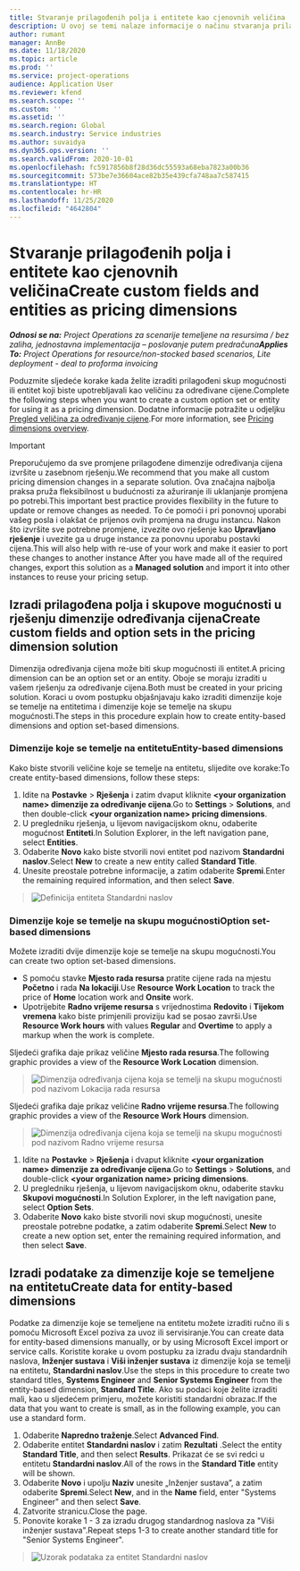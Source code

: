 ```yaml
---
title: Stvaranje prilagođenih polja i entitete kao cjenovnih veličina
description: U ovoj se temi nalaze informacije o načinu stvaranja prilagođenih skupova mogućnosti ili entiteta.
author: rumant
manager: AnnBe
ms.date: 11/18/2020
ms.topic: article
ms.prod: ''
ms.service: project-operations
audience: Application User
ms.reviewer: kfend
ms.search.scope: ''
ms.custom: ''
ms.assetid: ''
ms.search.region: Global
ms.search.industry: Service industries
ms.author: suvaidya
ms.dyn365.ops.version: ''
ms.search.validFrom: 2020-10-01
ms.openlocfilehash: fc5917856b8f28d36dc55593a68eba7823a00b36
ms.sourcegitcommit: 573be7e36604ace82b35e439cfa748aa7c587415
ms.translationtype: HT
ms.contentlocale: hr-HR
ms.lasthandoff: 11/25/2020
ms.locfileid: "4642804"
---
```

# <a name="create-custom-fields-and-entities-as-pricing-dimensions"></a><span data-ttu-id="8e05e-103">Stvaranje prilagođenih polja i entitete kao cjenovnih veličina</span><span class="sxs-lookup"><span data-stu-id="8e05e-103">Create custom fields and entities as pricing dimensions</span></span>

<span data-ttu-id="8e05e-104">_**Odnosi se na:** Project Operations za scenarije temeljene na resursima / bez zaliha, jednostavna implementacija – poslovanje putem predračuna_</span><span class="sxs-lookup"><span data-stu-id="8e05e-104">_**Applies To:** Project Operations for resource/non-stocked based scenarios, Lite deployment - deal to proforma invoicing_</span></span>

<span data-ttu-id="8e05e-105">Poduzmite sljedeće korake kada želite izraditi prilagođeni skup mogućnosti ili entitet koji biste upotrebljavali kao veličinu za određivane cijene.</span><span class="sxs-lookup"><span data-stu-id="8e05e-105">Complete the following steps when you want to create a custom option set or entity for using it as a pricing dimension.</span></span> <span data-ttu-id="8e05e-106">Dodatne informacije potražite u odjeljku [Pregled veličina za određivanje cijene](pricing-dimensions-overview.md).</span><span class="sxs-lookup"><span data-stu-id="8e05e-106">For more information, see [Pricing dimensions overview](pricing-dimensions-overview.md).</span></span>  

> [!IMPORTANT]
> <span data-ttu-id="8e05e-107">Preporučujemo da sve promjene prilagođene dimenzije određivanja cijena izvršite u zasebnom rješenju.</span><span class="sxs-lookup"><span data-stu-id="8e05e-107">We recommend that you make all custom pricing dimension changes in a separate solution.</span></span> <span data-ttu-id="8e05e-108">Ova značajna najbolja praksa pruža fleksibilnost u budućnosti za ažuriranje ili uklanjanje promjena po potrebi.</span><span class="sxs-lookup"><span data-stu-id="8e05e-108">This important best practice provides flexibility in the future to update or remove changes as needed.</span></span> <span data-ttu-id="8e05e-109">To će pomoći i pri ponovnoj uporabi vašeg posla i olakšat će prijenos ovih promjena na drugu instancu. Nakon što izvršite sve potrebne promjene, izvezite ovo rješenje kao **Upravljano rješenje** i uvezite ga u druge instance za ponovnu uporabu postavki cijena.</span><span class="sxs-lookup"><span data-stu-id="8e05e-109">This will also help with re-use of your work and make it easier to port these changes to another instance After you have made all of the required changes, export this solution as a **Managed solution** and import it into other instances to reuse your pricing setup.</span></span>

  
## <a name="create-custom-fields-and-option-sets-in-the-pricing-dimension-solution"></a><span data-ttu-id="8e05e-110">Izradi prilagođena polja i skupove mogućnosti u rješenju dimenzije određivanja cijena</span><span class="sxs-lookup"><span data-stu-id="8e05e-110">Create custom fields and option sets in the pricing dimension solution</span></span>

<span data-ttu-id="8e05e-111">Dimenzija određivanja cijena može biti skup mogućnosti ili entitet.</span><span class="sxs-lookup"><span data-stu-id="8e05e-111">A pricing dimension can be an option set or an entity.</span></span> <span data-ttu-id="8e05e-112">Oboje se moraju izraditi u vašem rješenju za određivanje cijena.</span><span class="sxs-lookup"><span data-stu-id="8e05e-112">Both must be created in your pricing solution.</span></span> <span data-ttu-id="8e05e-113">Koraci u ovom postupku objašnjavaju kako izraditi dimenzije koje se temelje na entitetima i dimenzije koje se temelje na skupu mogućnosti.</span><span class="sxs-lookup"><span data-stu-id="8e05e-113">The steps in this procedure explain how to create entity-based dimensions and option set-based dimensions.</span></span>

### <a name="entity-based-dimensions"></a><span data-ttu-id="8e05e-114">Dimenzije koje se temelje na entitetu</span><span class="sxs-lookup"><span data-stu-id="8e05e-114">Entity-based dimensions</span></span>
<span data-ttu-id="8e05e-115">Kako biste stvorili veličine koje se temelje na entitetu, slijedite ove korake:</span><span class="sxs-lookup"><span data-stu-id="8e05e-115">To create entity-based dimensions, follow these steps:</span></span>

1. <span data-ttu-id="8e05e-116">Idite na **Postavke** > **Rješenja** i zatim dvaput kliknite **\<your organization name> dimenzije za određivanje cijena**.</span><span class="sxs-lookup"><span data-stu-id="8e05e-116">Go to **Settings** > **Solutions**, and then double-click **\<your organization name> pricing dimensions**.</span></span>
2. <span data-ttu-id="8e05e-117">U pregledniku rješenja, u lijevom navigacijskom oknu, odaberite mogućnost **Entiteti**.</span><span class="sxs-lookup"><span data-stu-id="8e05e-117">In Solution Explorer, in the left navigation pane, select **Entities**.</span></span>
3. <span data-ttu-id="8e05e-118">Odaberite **Novo** kako biste stvorili novi entitet pod nazivom **Standardni naslov**.</span><span class="sxs-lookup"><span data-stu-id="8e05e-118">Select **New** to create a new entity called **Standard Title**.</span></span> 
4. <span data-ttu-id="8e05e-119">Unesite preostale potrebne informacije, a zatim odaberite **Spremi**.</span><span class="sxs-lookup"><span data-stu-id="8e05e-119">Enter the remaining required information, and then select **Save**.</span></span>

> ![Definicija entiteta Standardni naslov](media/Standard-Title-entity-definition.png)

### <a name="option-set-based-dimensions"></a><span data-ttu-id="8e05e-121">Dimenzije koje se temelje na skupu mogućnosti</span><span class="sxs-lookup"><span data-stu-id="8e05e-121">Option set-based dimensions</span></span> 
<span data-ttu-id="8e05e-122">Možete izraditi dvije dimenzije koje se temelje na skupu mogućnosti.</span><span class="sxs-lookup"><span data-stu-id="8e05e-122">You can create two option set-based dimensions.</span></span> 

- <span data-ttu-id="8e05e-123">S pomoću stavke **Mjesto rada resursa** pratite cijene rada na mjestu **Početno** i rada **Na lokaciji**.</span><span class="sxs-lookup"><span data-stu-id="8e05e-123">Use **Resource Work Location** to track the price of **Home** location work and **Onsite** work.</span></span> 
- <span data-ttu-id="8e05e-124">Upotrijebite **Radno vrijeme resursa** s vrijednostima **Redovito** i **Tijekom vremena** kako biste primjenili proviziju kad se posao završi.</span><span class="sxs-lookup"><span data-stu-id="8e05e-124">Use **Resource Work hours** with values **Regular** and **Overtime** to apply a markup when the work is complete.</span></span>

<span data-ttu-id="8e05e-125">Sljedeći grafika daje prikaz veličine **Mjesto rada resursa**.</span><span class="sxs-lookup"><span data-stu-id="8e05e-125">The following graphic provides a view of the **Resource Work Location** dimension.</span></span> 

> ![Dimenzija određivanja cijena koja se temelji na skupu mogućnosti pod nazivom Lokacija rada resursa](media/Option-set-PD-called-Resource-Work-Location.png)

<span data-ttu-id="8e05e-127">Sljedeći grafika daje prikaz veličine **Radno vrijeme resursa**.</span><span class="sxs-lookup"><span data-stu-id="8e05e-127">The following graphic provides a view of the **Resource Work Hours** dimension.</span></span> 

> ![Dimenzija određivanja cijena koja se temelji na skupu mogućnosti pod nazivom Radno vrijeme resursa](media/Option-set-PD-called-Resource-Work-Hours.png)

1. <span data-ttu-id="8e05e-129">Idite na **Postavke** > **Rješenja** i dvaput kliknite **\<your organization name> dimenzije za određivanje cijena**.</span><span class="sxs-lookup"><span data-stu-id="8e05e-129">Go to **Settings** > **Solutions**, and double-click  **\<your organization name> pricing dimensions**.</span></span> 
2. <span data-ttu-id="8e05e-130">U pregledniku rješenja, u lijevom navigacijskom oknu, odaberite stavku **Skupovi mogućnosti**.</span><span class="sxs-lookup"><span data-stu-id="8e05e-130">In Solution Explorer, in the left navigation pane, select  **Option Sets**.</span></span> 
3. <span data-ttu-id="8e05e-131">Odaberite **Novo** kako biste stvorili novi skup mogućnosti, unesite preostale potrebne podatke, a zatim odaberite **Spremi**.</span><span class="sxs-lookup"><span data-stu-id="8e05e-131">Select **New** to create a new option set, enter the remaining required information, and then select **Save**.</span></span>

## <a name="create-data-for-entity-based-dimensions"></a><span data-ttu-id="8e05e-132">Izradi podatake za dimenzije koje se temeljene na entitetu</span><span class="sxs-lookup"><span data-stu-id="8e05e-132">Create data for entity-based dimensions</span></span>

<span data-ttu-id="8e05e-133">Podatke za dimenzije koje se temeljene na entitetu možete izraditi ručno ili s pomoću Microsoft Excel poziva za uvoz ili servisiranje.</span><span class="sxs-lookup"><span data-stu-id="8e05e-133">You can create data for entity-based dimensions manually, or by using Microsoft Excel import or service calls.</span></span> <span data-ttu-id="8e05e-134">Koristite korake u ovom postupku za izradu dvaju standardnih naslova, **Inženjer sustava** i **Viši inženjer sustava** iz dimenzije koja se temelji na entitetu, **Standardni naslov**.</span><span class="sxs-lookup"><span data-stu-id="8e05e-134">Use the steps in this procedure to create two standard titles, **Systems Engineer** and **Senior Systems Engineer** from the entity-based dimension, **Standard Title**.</span></span> <span data-ttu-id="8e05e-135">Ako su podaci koje želite izraditi mali, kao u sljedećem primjeru, možete koristiti standardni obrazac.</span><span class="sxs-lookup"><span data-stu-id="8e05e-135">If the data that you want to create is small, as in the following example, you can use a standard form.</span></span>

1. <span data-ttu-id="8e05e-136">Odaberite **Napredno traženje**.</span><span class="sxs-lookup"><span data-stu-id="8e05e-136">Select **Advanced Find**.</span></span>
2. <span data-ttu-id="8e05e-137">Odaberite entitet **Standardni naslov** i zatim **Rezultati** .</span><span class="sxs-lookup"><span data-stu-id="8e05e-137">Select the entity **Standard Title**, and then select **Results**.</span></span> <span data-ttu-id="8e05e-138">Prikazat će se svi redci u entitetu **Standardni naslov**.</span><span class="sxs-lookup"><span data-stu-id="8e05e-138">All of the rows in the **Standard Title** entity will be shown.</span></span>
3. <span data-ttu-id="8e05e-139">Odaberite **Novo** i upolju **Naziv** unesite „Inženjer sustava”, a zatim odaberite **Spremi**.</span><span class="sxs-lookup"><span data-stu-id="8e05e-139">Select **New**, and in the **Name** field, enter "Systems Engineer" and then select **Save**.</span></span>
4. <span data-ttu-id="8e05e-140">Zatvorite stranicu.</span><span class="sxs-lookup"><span data-stu-id="8e05e-140">Close the page.</span></span> 
5. <span data-ttu-id="8e05e-141">Ponovite korake 1 - 3 za izradu drugog standardnog naslova za "Viši inženjer sustava".</span><span class="sxs-lookup"><span data-stu-id="8e05e-141">Repeat steps 1-3 to create another standard title for "Senior Systems Engineer".</span></span>

> ![Uzorak podataka za entitet Standardni naslov](media/ST-data.png)
